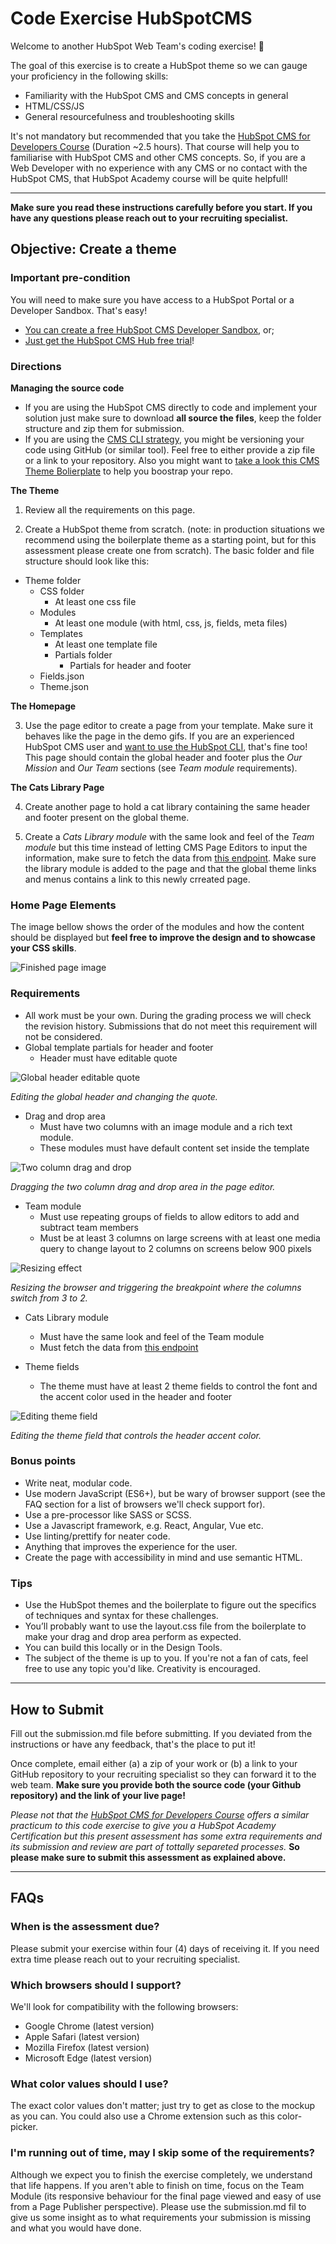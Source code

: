 # Code Exercise HubSpotCMS

Welcome to another HubSpot Web Team's coding exercise! 👋

The goal of this exercise is to create a HubSpot theme so we can gauge your proficiency in the following skills:

* Familiarity with the HubSpot CMS and CMS concepts in general
* HTML/CSS/JS
* General resourcefulness and troubleshooting skills

It's not mandatory but recommended that you take the [HubSpot CMS for Developers Course][academy-hubspot-cms-for-devs] (Duration ~2.5 hours). That course will help you to familiarise with HubSpot CMS and other CMS concepts. So, if you are a Web Developer with no experience with any CMS or no contact with the HubSpot CMS, that HubSpot Academy course will be quite helpfull! 

---

**Make sure you read these instructions carefully before you start. If you have any questions please reach out to your recruiting specialist.**

## Objective: Create a theme

### Important pre-condition

You will need to make sure you have access to a HubSpot Portal or a Developer Sandbox. That's easy!
* [You can create a free HubSpot CMS Developer Sandbox][free-sandbox], or;
* [Just get the HubSpot CMS Hub free trial][cms-hub-free-trial]!

### Directions

**Managing the source code**

* If you are using the HubSpot CMS directly to code and implement your solution just make sure to download **all source the files**, keep the folder structure and zip them for submission. 
* If you are using the [CMS CLI strategy][hubspot-cms-cli-docs], you might be versioning your code using GitHub (or similar tool). Feel free to either provide a zip file or a link to your repository. Also you might want to [take a look this CMS Theme Bolierplate][cms-theme-boilerplate] to help you boostrap your repo.

**The Theme**

1. Review all the requirements on this page.

2. Create a HubSpot theme from scratch. (note: in production situations we recommend using the boilerplate theme as a starting point, but for this assessment please create one from scratch). The basic folder and file structure should look like this:

* Theme folder
  * CSS folder
    * At least one css file
  * Modules
    * At least one module (with html, css, js, fields, meta files)
  * Templates
    * At least one template file
    * Partials folder
      * Partials for header and footer
  * Fields.json
  * Theme.json

**The Homepage**

3. Use the page editor to create a page from your template. Make sure it behaves like the page in the demo gifs. If you are an experienced HubSpot CMS user and [want to use the HubSpot CLI][hubspot-cms-cli-docs], that's fine too! This page should contain the global header and footer plus the *Our Mission* and *Our Team* sections (see *Team module* requirements).

**The Cats Library Page**

4. Create another page to hold a cat library containing the same header and footer present on the global theme.

5. Create a *Cats Library module* with the same look and feel of the *Team module* but this time instead of letting CMS Page Editors to input the information, make sure to fetch the data from [this endpoint][code-exercise-cats-lib]. Make sure the library module is added to the page and that the global theme links and menus contains a link to this newly crreated page.

### Home Page Elements

The image bellow shows the order of the modules and how the content should be displayed but **feel free to improve the design and to showcase your CSS skills**.

![Finished page image][img-hubspot-cms-code-exercise-finished]

### Requirements

* All work must be your own. During the grading process we will check the revision history. Submissions that do not meet this requirement will not be considered.
* Global template partials for header and footer
  * Header must have editable quote

![Global header editable quote][img-global-header-editable-quote]

*Editing the global header and changing the quote.*

* Drag and drop area
  * Must have two columns with an image module and a rich text module.
  * These modules must have default content set inside the template

![Two column drag and drop][img-two-column-drag-and-drop]

*Dragging the two column drag and drop area in the page editor.*

* Team module
  * Must use repeating groups of fields to allow editors to add and subtract team members
  * Must be at least 3 columns on large screens with at least one media query to change layout to 2 columns on screens below 900 pixels

![Resizing effect][img-resizing-page-breakpoints-effect]

*Resizing the browser and triggering the breakpoint where the columns switch from 3 to 2.*

* Cats Library module
  * Must have the same look and feel of the Team module
  * Must fetch the data from [this endpoint][code-exercise-cats-lib]

* Theme fields
  * The theme must have at least 2 theme fields to control the font and the accent color used in the header and footer

![Editing theme field][img-theme-fields]

*Editing the theme field that controls the header accent color.*

### Bonus points

* Write neat, modular code.
* Use modern JavaScript (ES6+), but be wary of browser support (see the FAQ section for a list of browsers we'll check support for).
* Use a pre-processor like SASS or SCSS.
* Use a Javascript framework, e.g. React, Angular, Vue etc.
* Use linting/prettify for neater code.
* Anything that improves the experience for the user.
* Create the page with accessibility in mind and use semantic HTML.

### Tips

* Use the HubSpot themes and the boilerplate to figure out the specifics of techniques and syntax for these challenges.
* You’ll probably want to use the layout.css file from the boilerplate to make your drag and drop area perform as expected.
* You can build this locally or in the Design Tools.
* The subject of the theme is up to you. If you're not a fan of cats, feel free to use any topic you'd like. Creativity is encouraged.

---

## How to Submit

Fill out the submission.md file before submitting. If you deviated from the instructions or have any feedback, that's the place to put it!

Once complete, email either (a) a zip of your work or (b) a link to your GitHub repository to your recruiting specialist so they can forward it to the web team. **Make sure you provide both the source code (your Github repository) and the link of your live page!**

*Please not that the [HubSpot CMS for Developers Course][academy-hubspot-cms-for-devs] offers a similar practicum to this code exercise to give you a HubSpot Academy Certification but this present assessment has some extra requirements and its submission and review are part of tottally separeted processes.* **So please make sure to submit this assessment as explained above.**

---

## FAQs

### When is the assessment due?
Please submit your exercise within four (4) days of receiving it. If you need extra time please reach out to your recruiting specialist.

### Which browsers should I support?
We'll look for compatibility with the following browsers:

* Google Chrome (latest version)
* Apple Safari (latest version)
* Mozilla Firefox (latest version)
* Microsoft Edge (latest version)

### What color values should I use?
The exact color values don't matter; just try to get as close to the mockup as you can. You could also use a Chrome extension such as this color-picker.

### I'm running out of time, may I skip some of the requirements?

Although we expect you to finish the exercise completely, we understand that life happens. If you aren't able to finish on time, focus on the Team Module (its responsive behaviour for the final page viewed and easy of use from a Page Publisher perspective). Please use the submission.md fil to give us some insight as to what requirements your submission is missing and what you would have done.

[academy-hubspot-cms-for-devs]: https://academy.hubspot.com/courses/cms-for-developers
[free-sandbox]: https://offers.hubspot.com/free-cms-developer-sandbox
[cms-hub-free-trial]: https://app.hubspot.com/signup/trial-signup?intent=trial&trialId=18&dtt_source=get-started-page&hubs_signup-url=www.hubspot.com/products/get-started&hubs_signup-cta=getstarted-cmstrial&hubs_content=www.hubspot.com/&hubs_content-cta=homepage-nav&hs_chatflow=BOT117_VarA&_ga=2.209061524.766654493.1626950831-623576512.1624288828
[hubspot-cms-cli-docs]: https://developers.hubspot.com/docs/cms/guides/getting-started
[img-hubspot-cms-code-exercise-finished]: ./imgs/img-hubspot-cms-code-exercise-finished.png
[img-global-header-editable-quote]: ./imgs/img-global-header-editable-quote.gif
[img-two-column-drag-and-drop]: ./imgs/img-two-column-drag-and-drop.gif
[img-resizing-page-breakpoints-effect]: ./imgs/img-resizing-page-breakpoints-effect.gif
[img-theme-fields]: ./imgs/img-theme-fields.gif
[code-exercise-cats-lib]: https://raw.githubusercontent.com/HubSpotWebTeam/CodeExercise-HubSpotCMS/main/data/cats.json
[cms-theme-boilerplate]: https://github.com/HubSpot/cms-theme-boilerplate
